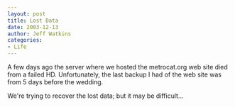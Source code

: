 ```yaml
---
layout: post
title: Lost Data
date: 2003-12-13
author: Jeff Watkins
categories:
- Life
---
```


A few days ago the server where we hosted the metrocat.org web site died from a failed HD. Unfortunately, the last backup I had of the web site was from 5 days before the wedding.

We're trying to recover the lost data; but it may be difficult...